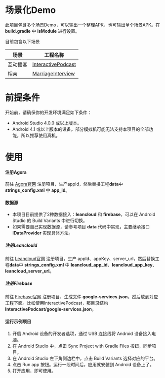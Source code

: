# 场景化Demo
此项目包含多个场景Demo，可以输出一个整理APK，也可输出单个场景APK。在 **build.gradle** 中 **isModule** 进行设置。

目前包含以下场景

|场景|工程名称|
|----|----|
|互动播客|[InteractivePodcast](./InteractivePodcast/README.md)|
|相亲|[MarriageInterview](./MarriageInterview/README.md)|

# 前提条件
开始前，请确保你的开发环境满足如下条件：
- Android Studio 4.0.0 或以上版本。
- Android 4.1 或以上版本的设备。部分模拟机可能无法支持本项目的全部功能，所以推荐使用真机。

# 使用
#### 注册Agora
前往 [Agora官网](https://console.agora.io/) 注册项目，生产appId，然后替换工程**data**中 **strings_config.xml** 中 **app_id**。

#### 数据源
- 本项目目前提供了2种数据接入：**leancloud** 和 **firebase**，可以在 Android Studio 的 Build Variants 中进行切换。
- 如果需要自己实现数据源，请参考项目 **data** 代码中实现，主要继承接口 **IDataProvider** 实现具体方法。

##### 注册Leanclould
前往 [Leancloud官网](https://www.leancloud.cn/) 注册项目，生产 appId、appKey、server_url，然后替换工程**data**中  **strings_config.xml** 中 **leancloud_app_id**、**leancloud_app_key**、**leancloud_server_url**。

##### 注册Firebase
前往 [Firebase官网](https://firebase.google.com/) 注册项目，生成文件 **google-services.json**，然后放到对应工程下面。比如使用InteractivePodcast，那目录结构 **InteractivePodcast/google-services.json**。

#### 运行示例项目
1. 开启 Android 设备的开发者选项，通过 USB 连接线将 Android 设备接入电脑。
2. 在 Android Studio 中，点击 Sync Project with Gradle Files 按钮，同步项目。
3. 在 Android Studio 左下角侧边栏中，点击 Build Variants 选择对应的平台。
4. 点击 Run app 按钮。运行一段时间后，应用就安装到 Android 设备上了。
5. 打开应用，即可使用。
